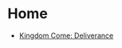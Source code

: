 <!-- TITLE: Home -->
<!-- SUBTITLE: Back home to where it all began... -->

# Home
* [Kingdom Come: Deliverance](kingdomcome)